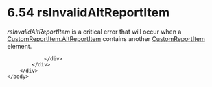 <html dir="LTR" xmlns:mshelp="http://msdn.microsoft.com/mshelp" xmlns:ddue="http://ddue.schemas.microsoft.com/authoring/2003/5" xmlns:xlink="http://www.w3.org/1999/xlink" xmlns:tool="http://www.microsoft.com/tooltip">
    <head>
        <meta http-equiv="Content-Type" content="text/html; CHARSET=utf-8"></meta>
        <meta name="save" content="history"></meta>
        <title>6.54 rsInvalidAltReportItem</title>
        <xml>
            <mshelp:toctitle title="6.54 rsInvalidAltReportItem"></mshelp:toctitle>
            <mshelp:rltitle title="[MS-RDL]: rsInvalidAltReportItem"></mshelp:rltitle>
            <mshelp:keyword index="A" term="6044b491-df84-490b-98ee-9c11b8bbd511"></mshelp:keyword>
            <mshelp:attr name="DCSext.ContentType" value="open specification"></mshelp:attr>
            <mshelp:attr name="AssetID" value="6044b491-df84-490b-98ee-9c11b8bbd511"></mshelp:attr>
            <mshelp:attr name="TopicType" value="kbRef"></mshelp:attr>
            <mshelp:attr name="DCSext.Title" value="[MS-RDL]: rsInvalidAltReportItem" />
        </xml>
    </head>
    <body>
        <div id="header">
            <h1 class="heading">6.54 rsInvalidAltReportItem</h1>
        </div>
        <div id="mainSection">
            <div id="mainBody">
                <div id="allHistory" class="saveHistory"></div>
                <div id="sectionSection0" class="section" name="collapseableSection">
                    

<p><i>rsInvalidAltReportItem</i> is a critical error that will
occur when a <a href="11d434bd-8755-4c3f-ba43-eaa4fed6a692.md">CustomReportItem.AltReportItem</a>
contains another <a href="6bb7b35c-e517-4444-a96b-9f2ccdd1a642.md">CustomReportItem</a>
element.</p>


                </div>
            </div>
        </div>
    </body>
</html>